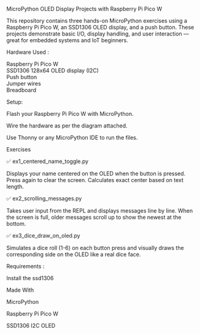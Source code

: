MicroPython OLED Display Projects with Raspberry Pi Pico W 

This repository contains three hands-on MicroPython exercises using a Raspberry Pi Pico W, an SSD1306 OLED display, and a push button. 
These projects demonstrate basic I/O, display handling, and user interaction — great for embedded systems and IoT beginners. 

Hardware Used :

Raspberry Pi Pico W  
SSD1306 128x64 OLED display (I2C)  
Push button  
Jumper wires  
Breadboard 

Setup: 

Flash your Raspberry Pi Pico W with MicroPython. 

Wire the hardware as per the diagram attached. 

Use Thonny or any MicroPython IDE to run the files. 

 Exercises 

✅ ex1_centered_name_toggle.py 

Displays your name centered on the OLED when the button is pressed. Press again to clear the screen. Calculates exact center based on text length. 

✅ ex2_scrolling_messages.py 

Takes user input from the REPL and displays messages line by line. When the screen is full, older messages scroll up to show the newest at the bottom.

✅ ex3_dice_draw_on_oled.py 

Simulates a dice roll (1-6) on each button press and visually draws the corresponding side on the OLED like a real dice face. 

Requirements :

Install the ssd1306 

Made With 

MicroPython  

Raspberry Pi Pico W  

SSD1306 I2C OLED 

 
